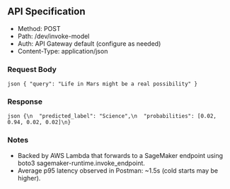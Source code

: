 ## API Specification

- Method: POST
- Path: /dev/invoke-model
- Auth: API Gateway default (configure as needed)
- Content-Type: application/json

### Request Body
`json
{ "query": "Life in Mars might be a real possibility" }
`

### Response
`json
{\n  "predicted_label": "Science",\n  "probabilities": [0.02, 0.94, 0.02, 0.02]\n}
`

### Notes
- Backed by AWS Lambda that forwards to a SageMaker endpoint using boto3 sagemaker-runtime.invoke_endpoint.
- Average p95 latency observed in Postman: ~1.5s (cold starts may be higher).
